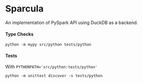 # Sparcula
An implementation of PySpark API using DuckDB as a backend.

#### Type Checks

`python -m mypy src/python tests/python`

#### Tests

With `PYTHONPATH='src/python:tests/python'`

`python -m unittest discover -s tests/python`
